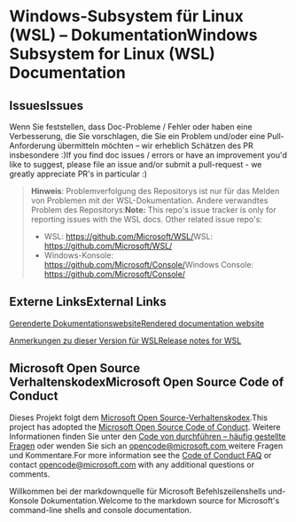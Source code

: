 # <a name="windows-subsystem-for-linux-wsl-documentation"></a><span data-ttu-id="e3b8c-101">Windows-Subsystem für Linux (WSL) – Dokumentation</span><span class="sxs-lookup"><span data-stu-id="e3b8c-101">Windows Subsystem for Linux (WSL) Documentation</span></span>

## <a name="issues"></a><span data-ttu-id="e3b8c-102">Issues</span><span class="sxs-lookup"><span data-stu-id="e3b8c-102">Issues</span></span>
<span data-ttu-id="e3b8c-103">Wenn Sie feststellen, dass Doc-Probleme / Fehler oder haben eine Verbesserung, die Sie vorschlagen, die Sie ein Problem und/oder eine Pull-Anforderung übermitteln möchten – wir erheblich Schätzen des PR insbesondere :)</span><span class="sxs-lookup"><span data-stu-id="e3b8c-103">If you find doc issues / errors or have an improvement you'd like to suggest, please file an issue and/or submit a pull-request - we greatly appreciate PR's in particular :)</span></span>

> <span data-ttu-id="e3b8c-104">**Hinweis**: Problemverfolgung des Repositorys ist nur für das Melden von Problemen mit der WSL-Dokumentation. Andere verwandtes Problem des Repositorys:</span><span class="sxs-lookup"><span data-stu-id="e3b8c-104">**Note:** This repo's issue tracker is only for reporting issues with the WSL docs. Other related issue repo's:</span></span>
> * <span data-ttu-id="e3b8c-105">WSL: https://github.com/Microsoft/WSL/</span><span class="sxs-lookup"><span data-stu-id="e3b8c-105">WSL: https://github.com/Microsoft/WSL/</span></span>
> * <span data-ttu-id="e3b8c-106">Windows-Konsole: https://github.com/Microsoft/Console/</span><span class="sxs-lookup"><span data-stu-id="e3b8c-106">Windows Console: https://github.com/Microsoft/Console/</span></span>

## <a name="external-links"></a><span data-ttu-id="e3b8c-107">Externe Links</span><span class="sxs-lookup"><span data-stu-id="e3b8c-107">External Links</span></span>

[<span data-ttu-id="e3b8c-108">Gerenderte Dokumentationswebsite</span><span class="sxs-lookup"><span data-stu-id="e3b8c-108">Rendered documentation website</span></span>](https://docs.microsoft.com/windows/wsl/) 

[<span data-ttu-id="e3b8c-109">Anmerkungen zu dieser Version für WSL</span><span class="sxs-lookup"><span data-stu-id="e3b8c-109">Release notes for WSL</span></span>](https://docs.microsoft.com/en-us/windows/wsl/release-notes)

## <a name="microsoft-open-source-code-of-conduct"></a><span data-ttu-id="e3b8c-110">Microsoft Open Source Verhaltenskodex</span><span class="sxs-lookup"><span data-stu-id="e3b8c-110">Microsoft Open Source Code of Conduct</span></span>

<span data-ttu-id="e3b8c-111">Dieses Projekt folgt dem [Microsoft Open Source-Verhaltenskodex](https://opensource.microsoft.com/codeofconduct/).</span><span class="sxs-lookup"><span data-stu-id="e3b8c-111">This project has adopted the [Microsoft Open Source Code of Conduct](https://opensource.microsoft.com/codeofconduct/).</span></span>
<span data-ttu-id="e3b8c-112">Weitere Informationen finden Sie unter den [Code von durchführen – häufig gestellte Fragen](https://opensource.microsoft.com/codeofconduct/faq/) oder wenden Sie sich an [ opencode@microsoft.com ](mailto:opencode@microsoft.com) weitere Fragen und Kommentare.</span><span class="sxs-lookup"><span data-stu-id="e3b8c-112">For more information see the [Code of Conduct FAQ](https://opensource.microsoft.com/codeofconduct/faq/) or contact [opencode@microsoft.com](mailto:opencode@microsoft.com) with any additional questions or comments.</span></span>

<span data-ttu-id="e3b8c-113">Willkommen bei der markdownquelle für Microsoft Befehlszeilenshells und-Konsole Dokumentation.</span><span class="sxs-lookup"><span data-stu-id="e3b8c-113">Welcome to the markdown source for Microsoft's command-line shells and console documentation.</span></span>
